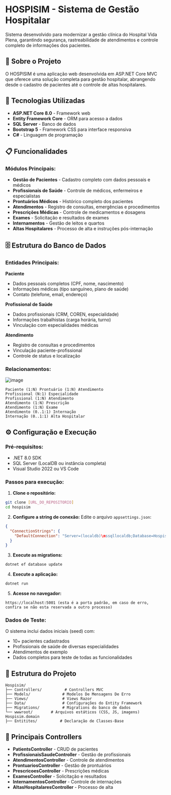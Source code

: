 # HOSPISIM - Sistema de Gestão Hospitalar

Sistema desenvolvido para modernizar a gestão clínica do Hospital Vida Plena, garantindo segurança, rastreabilidade de atendimentos e controle completo de informações dos pacientes.

## 🏥 Sobre o Projeto

O HOSPISIM é uma aplicação web desenvolvida em ASP.NET Core MVC que oferece uma solução completa para gestão hospitalar, abrangendo desde o cadastro de pacientes até o controle de altas hospitalares.

## 🚀 Tecnologias Utilizadas

- **ASP.NET Core 8.0** - Framework web
- **Entity Framework Core** - ORM para acesso a dados
- **SQL Server** - Banco de dados
- **Bootstrap 5** - Framework CSS para interface responsiva
- **C#** - Linguagem de programação

## 📋 Funcionalidades

### Módulos Principais:
- **Gestão de Pacientes** - Cadastro completo com dados pessoais e médicos
- **Profissionais de Saúde** - Controle de médicos, enfermeiros e especialistas
- **Prontuários Médicos** - Histórico completo dos pacientes
- **Atendimentos** - Registro de consultas, emergências e procedimentos
- **Prescrições Médicas** - Controle de medicamentos e dosagens
- **Exames** - Solicitação e resultados de exames
- **Internamentos** - Gestão de leitos e quartos
- **Altas Hospitalares** - Processo de alta e instruções pós-internação

## 🗄️ Estrutura do Banco de Dados

### Entidades Principais:

**Paciente**
- Dados pessoais completos (CPF, nome, nascimento)
- Informações médicas (tipo sanguíneo, plano de saúde)
- Contato (telefone, email, endereço)

**Profissional de Saúde**
- Dados profissionais (CRM, COREN, especialidade)
- Informações trabalhistas (carga horária, turno)
- Vinculação com especialidades médicas

**Atendimento**
- Registro de consultas e procedimentos
- Vinculação paciente-profissional
- Controle de status e localização

### Relacionamentos:
![image](https://github.com/user-attachments/assets/1143e9be-ff1e-4f27-b2f2-95b927984be8)

```
Paciente (1:N) Prontuário (1:N) Atendimento
Profissional (N:1) Especialidade
Profissional (1:N) Atendimento
Atendimento (1:N) Prescrição
Atendimento (1:N) Exame
Atendimento (0..1:1) Internação
Internação (0..1:1) Alta Hospitalar
```

## ⚙️ Configuração e Execução

### Pré-requisitos:
- .NET 8.0 SDK
- SQL Server (LocalDB ou instância completa)
- Visual Studio 2022 ou VS Code

### Passos para execução:

1. **Clone o repositório:**
```bash
git clone [URL_DO_REPOSITORIO]
cd hospisim
```

2. **Configure a string de conexão:**
Edite o arquivo `appsettings.json`:
```json
{
  "ConnectionStrings": {
    "DefaultConnection": "Server=(localdb)\mssqllocaldb;Database=HospisimDb;Trusted_Connection=true;MultipleActiveResultSets=true"
  }
}
```

3. **Execute as migrations:**
```bash
dotnet ef database update
```

4. **Execute a aplicação:**
```bash
dotnet run
```

5. **Acesse no navegador:**
```
https://localhost:5001 (esta é a porta padrão, em caso de erro, confira se não esta reservada a outro processo)
```

### Dados de Teste:
O sistema inclui dados iniciais (seed) com:
- 10+ pacientes cadastrados
- Profissionais de saúde de diversas especialidades
- Atendimentos de exemplo
- Dados completos para teste de todas as funcionalidades

## 📁 Estrutura do Projeto

```
Hospisim/
├── Controllers/          # Controllers MVC
├── Models/              # Modelos De Mensagens De Erro
├── Views/               # Views Razor
├── Data/                # Configurações do Entity Framework
├── Migrations/          # Migrations do banco de dados
└── wwwroot/        # Arquivos estáticos (CSS, JS, imagens)
Hospisim.domain
├── Entitites/          # Declaração de Classes-Base
```

## 🔧 Principais Controllers

- **PatientsController** - CRUD de pacientes
- **ProfissionaisSaudeController** - Gestão de profissionais
- **AtendimentosController** - Controle de atendimentos
- **ProntuariosController** - Gestão de prontuários
- **PrescricoesController** - Prescrições médicas
- **ExamesController** - Solicitação e resultados
- **InternamentosController** - Controle de internações
- **AltasHospitalaresController** - Processo de alta
